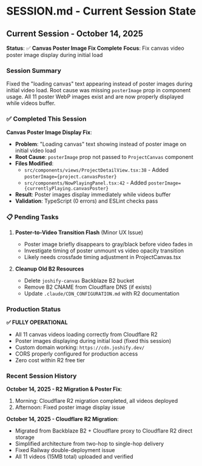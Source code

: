 # SESSION.md - Current Session State

## Current Session - October 14, 2025
**Status**: ✅ **Canvas Poster Image Fix Complete**
**Focus**: Fix canvas video poster image display during initial load

### Session Summary

Fixed the "loading canvas" text appearing instead of poster images during initial video load. Root cause was missing `posterImage` prop in component usage. All 11 poster WebP images exist and are now properly displayed while videos buffer.

### ✅ Completed This Session

**Canvas Poster Image Display Fix**:
- **Problem**: "Loading canvas" text showing instead of poster image on initial video load
- **Root Cause**: `posterImage` prop not passed to `ProjectCanvas` component
- **Files Modified**:
  - `src/components/views/ProjectDetailView.tsx:38` - Added `posterImage={project.canvasPoster}`
  - `src/components/NowPlayingPanel.tsx:42` - Added `posterImage={currentlyPlaying.canvasPoster}`
- **Result**: Poster images display immediately while videos buffer
- **Validation**: TypeScript (0 errors) and ESLint checks pass

### 📋 Pending Tasks

1. **Poster-to-Video Transition Flash** (Minor UX Issue)
   - Poster image briefly disappears to gray/black before video fades in
   - Investigate timing of poster unmount vs video opacity transition
   - Likely needs crossfade timing adjustment in ProjectCanvas.tsx

2. **Cleanup Old B2 Resources**
   - Delete `joshify-canvas` Backblaze B2 bucket
   - Remove B2 CNAME from Cloudflare DNS (if exists)
   - Update `.claude/CDN_CONFIGURATION.md` with R2 documentation

### Production Status

**✅ FULLY OPERATIONAL**
- All 11 canvas videos loading correctly from Cloudflare R2
- Poster images displaying during initial load (fixed this session)
- Custom domain working: `https://cdn.joshify.dev/`
- CORS properly configured for production access
- Zero cost within R2 free tier

### Recent Session History

**October 14, 2025 - R2 Migration & Poster Fix**:
1. Morning: Cloudflare R2 migration completed, all videos deployed
2. Afternoon: Fixed poster image display issue

**October 14, 2025 - Cloudflare R2 Migration**:
- Migrated from Backblaze B2 + Cloudflare proxy to Cloudflare R2 direct storage
- Simplified architecture from two-hop to single-hop delivery
- Fixed Railway double-deployment issue
- All 11 videos (15MB total) uploaded and verified
